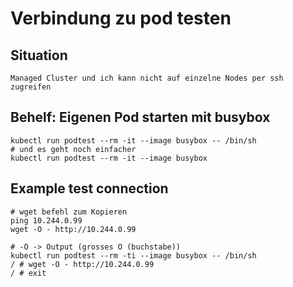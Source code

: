 # Verbindung zu pod testen 

## Situation 

```
Managed Cluster und ich kann nicht auf einzelne Nodes per ssh zugreifen
```

## Behelf: Eigenen Pod starten mit busybox 

```
kubectl run podtest --rm -it --image busybox -- /bin/sh
# und es geht noch einfacher 
kubectl run podtest --rm -it --image busybox 
```

## Example test connection 

```
# wget befehl zum Kopieren
ping 10.244.0.99
wget -O - http://10.244.0.99
```

```
# -O -> Output (grosses O (buchstabe)) 
kubectl run podtest --rm -ti --image busybox -- /bin/sh
/ # wget -O - http://10.244.0.99
/ # exit 
```
